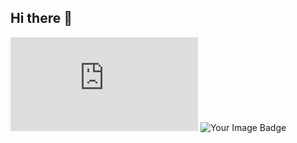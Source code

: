## Hi there 👋

<iframe src="https://tryhackme.com/api/v2/badges/public-profile?userPublicId=2683948" style='border:none;'></iframe>

<img src="https://tryhackme-badges.s3.amazonaws.com/abkr020.png" alt="Your Image Badge" />

<!--
**abkr020/abkr020** is a ✨ _special_ ✨ repository because its `README.md` (this file) appears on your GitHub profile.

Here are some ideas to get you started:

- 🔭 I’m currently working on ...
- 🌱 I’m currently learning ...
- 👯 I’m looking to collaborate on ...
- 🤔 I’m looking for help with ...
- 💬 Ask me about ...
- 📫 How to reach me: ...
- 😄 Pronouns: ...
- ⚡ Fun fact: ...
-->

